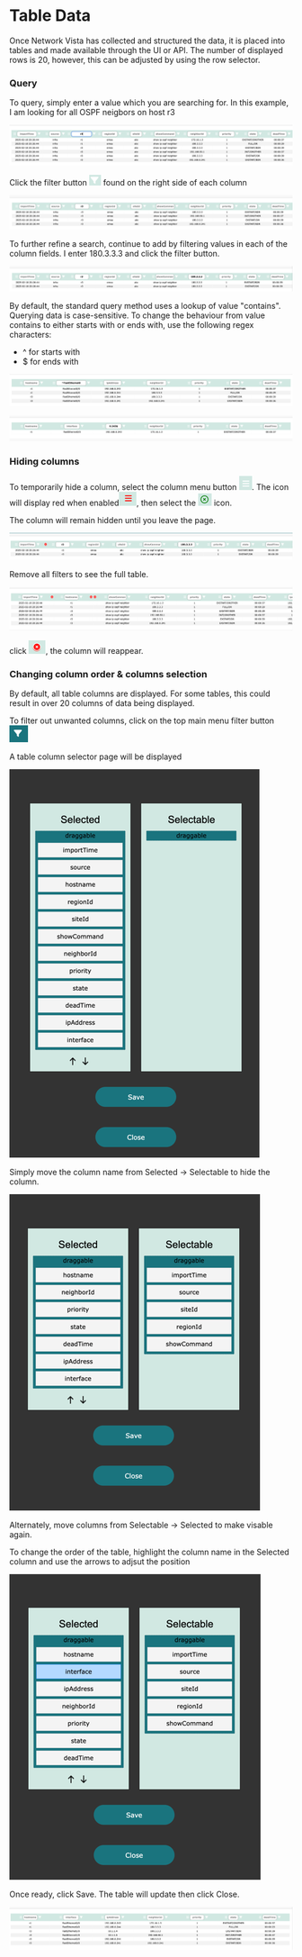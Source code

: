 # Table Data

Once Network Vista has collected and structured the data, it is placed into tables and made available through the UI or API.
The number of displayed rows is 20, however, this can be adjusted by using the row selector. 

### Query

To query, simply enter a value which you are searching for. In this example, I am looking for all OSPF neigbors on host r3

![img.png](img.png)

Click the filter button ![img_14.png](img_14.png) found on the right side of each column

![img_1.png](img_1.png)

To further refine a search, continue to add by filtering values in each of the column fields. I enter 180.3.3.3 and click the filter button.

![img_2.png](img_2.png)

By default, the standard query method uses a lookup of value "contains". Querying data is case-sensitive. 
To change the behaviour from value contains to either starts with or ends with, use the following regex characters:

* ^ for starts with
* $ for ends with

![img_15.png](img_15.png)

![img_16.png](img_16.png)

### Hiding columns
To temporarily hide a column, select the column menu button 
![img_3.png](img_3.png). The icon will display red when enabled![img_4.png](img_4.png), then select the ![img_5.png](img_5.png) icon. 

The column will remain hidden until you leave the page.

![img_6.png](img_6.png)

Remove all filters to see the full table. 

![img_7.png](img_7.png)

click ![img_8.png](img_8.png), the column will reappear.

### Changing column order & columns selection

By default, all table columns are displayed. For some tables, this could result in over 20 columns of data being displayed. 

To filter out unwanted columns, click on the top main menu filter button ![img_9.png](img_9.png)

A table column selector page will be displayed

![img_10.png](img_10.png)

Simply move the column name from Selected -> Selectable to hide the column. 

![img_11.png](img_11.png)

Alternately, move columns from Selectable -> Selected to make visable again.

To change the order of the table, highlight the column name in the Selected column and use the arrows to adjsut the position

![img_12.png](img_12.png)

Once ready, click Save. The table will update then click Close. 

![img_13.png](img_13.png)






